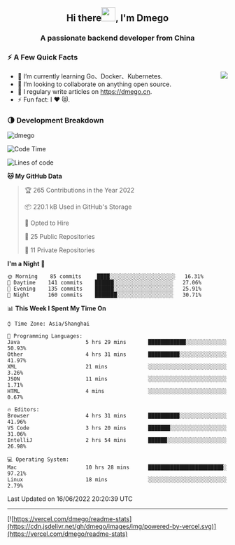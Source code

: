 <h2 align="center">Hi there<img src="https://cdn.jsdelivr.net/gh/dmego/images/img/Hi.gif" height="32" />, I'm Dmego </h2>
<h3 align="center">A passionate backend developer from China</h3>

### ⚡️ A Few Quick Facts

<img align="right" src="https://readme-stats-dmego.vercel.app/api?username=dmego&show_icons=true&icon_color=1573B3&hide_title=true&text_color=718096&bg_color=00000000&hide_border=true"/>

<ul>
    <li> 🌱 I’m currently learning Go、Docker、Kubernetes.</li>
    <li> 👯 I’m looking to collaborate on anything open source.</li>
    <li> 📝 I regulary write articles on <a href="https://dmego.cn">https://dmego.cn</a>.</li>
    <li> ⚡ Fun fact: I ❤️ 😻.</li>
</ul>

### 🌗 Development Breakdown

<img src="https://komarev.com/ghpvc/?username=dmego" alt="dmego" />

<!--START_SECTION:waka-->
![Code Time](http://img.shields.io/badge/Code%20Time-1%2C421%20hrs%2024%20mins-blue)

![Lines of code](https://img.shields.io/badge/From%20Hello%20World%20I%27ve%20Written-248%20Thousand%20lines%20of%20code-blue)

**🐱 My GitHub Data** 

> 🏆 265 Contributions in the Year 2022
 > 
> 📦 220.1 kB Used in GitHub's Storage 
 > 
> 💼 Opted to Hire
 > 
> 📜 25 Public Repositories 
 > 
> 🔑 11 Private Repositories  
 > 
**I'm a Night 🦉** 

```text
🌞 Morning    85 commits     ████░░░░░░░░░░░░░░░░░░░░░   16.31% 
🌆 Daytime    141 commits    ██████░░░░░░░░░░░░░░░░░░░   27.06% 
🌃 Evening    135 commits    ██████░░░░░░░░░░░░░░░░░░░   25.91% 
🌙 Night      160 commits    ███████░░░░░░░░░░░░░░░░░░   30.71%

```


📊 **This Week I Spent My Time On** 

```text
⌚︎ Time Zone: Asia/Shanghai

💬 Programming Languages: 
Java                     5 hrs 29 mins       ████████████░░░░░░░░░░░░░   50.93% 
Other                    4 hrs 31 mins       ██████████░░░░░░░░░░░░░░░   41.97% 
XML                      21 mins             ░░░░░░░░░░░░░░░░░░░░░░░░░   3.26% 
JSON                     11 mins             ░░░░░░░░░░░░░░░░░░░░░░░░░   1.71% 
HTML                     4 mins              ░░░░░░░░░░░░░░░░░░░░░░░░░   0.67%

🔥 Editors: 
Browser                  4 hrs 31 mins       ██████████░░░░░░░░░░░░░░░   41.96% 
VS Code                  3 hrs 20 mins       ███████░░░░░░░░░░░░░░░░░░   31.06% 
IntelliJ                 2 hrs 54 mins       ██████░░░░░░░░░░░░░░░░░░░   26.98%

💻 Operating System: 
Mac                      10 hrs 28 mins      ████████████████████████░   97.21% 
Linux                    18 mins             ░░░░░░░░░░░░░░░░░░░░░░░░░   2.79%

```


 Last Updated on 16/06/2022 20:20:39 UTC
<!--END_SECTION:waka-->

---

[![https://vercel.com/dmego/readme-stats](https://cdn.jsdelivr.net/gh/dmego/images/img/powered-by-vercel.svg)](https://vercel.com/dmego/readme-stats)

